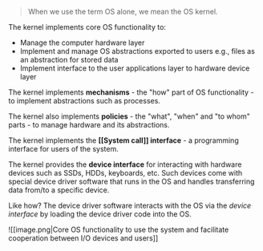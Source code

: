 > When we use the term OS alone, we mean the OS kernel.

The kernel implements core OS functionality to:
- Manage the computer hardware layer
- Implement and manage OS abstractions exported to users e.g., files as an abstraction for stored data
- Implement interface to the user applications layer to hardware device layer

The kernel implements **mechanisms** - the "how" part of OS functionality - to implement abstractions such as processes.

The kernel also implements **policies** - the "what", "when" and "to whom" parts - to manage hardware and its abstractions.

The kernel implements the **[[System call]] interface** - a programming interface for users of the system. 

The kernel provides the **device interface** for interacting with hardware devices such as SSDs, HDDs, keyboards, etc. Such devices come with special device driver software that runs in the OS and handles transferring data from/to a specific device.

Like how? The device driver software interacts with the OS via the *device interface* by loading the device driver code into the OS.

![[image.png|Core OS functionality to use the system and facilitate cooperation between I/O devices and users]]

